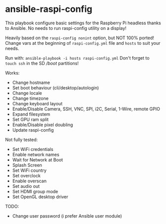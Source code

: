 # ansible-raspi-config
This playbook configure basic settings for the Raspberry Pi headless thanks to Ansible. No needs to run raspi-config utility on a display!

Heavily based on the `raspi-config nonint` option, but NOT 100% ported!
Change vars at the beginning of `raspi-config.yml` file and `hosts` to suit your needs.

Run with: `ansible-playbook -i hosts raspi-config.yml`
Don't forget to `touch ssh` in the SD */boot* partitions! 

Works:
- Change hostname
- Set boot behaviour (cli/desktop/autologin)
- Change locale
- Change timezone
- Change keyboard layout
- Enable/Disable Camera, SSH, VNC, SPI, i2C, Serial, 1-Wire, remote GPIO
- Expand filesystem
- Set GPU ram split
- Enable/Disable pixel doubling
- Update raspi-config

Not fully tested:
- Set WiFi credentials
- Enable network names
- Wait for Network at Boot
- Splash Screen
- Set WiFi country
- Set overclock
- Enable overscan
- Set audio out
- Set HDMI group mode
- Set OpenGL desktop driver

TODO:
- Change user password (i prefer Ansible user module)
